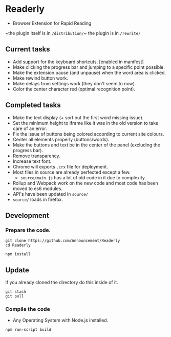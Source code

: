 # Readerly

- Browser Extension for Rapid Reading

~the plugin itself is in `/distribution/`~
the plugin is in `/rewrite/`

## Current tasks

- Add support for the keyboard shortcuts.  [enabled in manifest]
- Make clicking the progress bar and jumping to a specific point possible.
- Make the extension pause (and unpause) when the word area is clicked.
- Make rewind button work.
- Make delays from settings work (they don't seem to now).
- Color the center character red (optimal recognition point).

## Completed tasks

- Make the text display (+ sort out the first word missing issue).
- Set the minimum height to iframe like it was in the old version to take care of an error.
- Fix the issue of buttons being colored according to current site colours.
- Center all elements properly (buttons/words).
- Make the buttons and text be in the center of the panel (excluding the progress bar).
- Remove transparency.
- Increase text font.
- Chrome will exports `.crx` file for deployment.
- Most files in source are already perfected except a few.
  - `source/main.js` has a lot of old code in it due to complexity.
- Rollup and Webpack work on the new code and most code has been moved to es6 modules.
- API's have been updated in `source/`
- `source/` loads in firefox.

## Development

### Prepare the code.

``` command
git clone https://github.com/Announcement/Readerly
cd Readerly

npm install
```

## Update

If you already cloned the directory do this inside of it.

``` command
git stash
git pull
```

### Compile the code

- Any Operating System with Node.js installed.

``` command
npm run-script build
```
